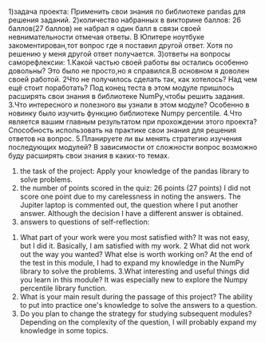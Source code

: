 1)задача проекта:
Применить свои знания по библиотеке pandas для решения заданий.
2)количество набранных в викторине баллов:
26 баллов(27 баллов) не набрал я один балл в связи своей невнимательности отмечая ответы.
В Юпитере ноутбуке закоментирован,тот вопрос где я поставил другой ответ.
Хотя по решению у меня другой ответ получается.
3)ответы на вопросы саморефлексии:
1.Какой частью своей работы вы остались особенно довольны?
Это было не просто,но я справился.В основном я доволен своей работой. 
2Что не получилось сделать так, как хотелось? Над чем ещё стоит поработать?
Под конец теста в этом модуле пришлось расширять свои знания в 
библиотеке NumPy,чтобы решить задания.
3.Что интересного и полезного вы узнали в этом модуле?
Особенно в новинку было изучить функцию библиотеке Numpy percentile.
4.Что является вашим главным результатом при прохождении этого проекта?
Способность использовать на практике свои знания для решения ответов на вопрос.
5.Планируете ли вы менять стратегию изучения последующих модулей?
В зависимости от сложности вопрос возможно буду расширять свои знания в каких-то темах.

1) the task of the project:
Apply your knowledge of the pandas library to solve problems.
2) the number of points scored in the quiz:
26 points (27 points) I did not score one point due to my carelessness in noting the answers.
The Jupiter laptop is commented out, the question where I put another answer.
Although the decision I have a different answer is obtained.
3) answers to questions of self-reflection:
1. What part of your work were you most satisfied with?
It was not easy, but I did it. Basically, I am satisfied with my work.
2 What did not work out the way you wanted? What else is worth working on?
At the end of the test in this module, I had to expand my knowledge in
the NumPy library to solve the problems.
3.What interesting and useful things did you learn in this module?
It was especially new to explore the Numpy percentile library function.
4. What is your main result during the passage of this project?
The ability to put into practice one's knowledge to solve the answers to a question.
5. Do you plan to change the strategy for studying subsequent modules?
Depending on the complexity of the question, I will probably expand my knowledge in some topics.
